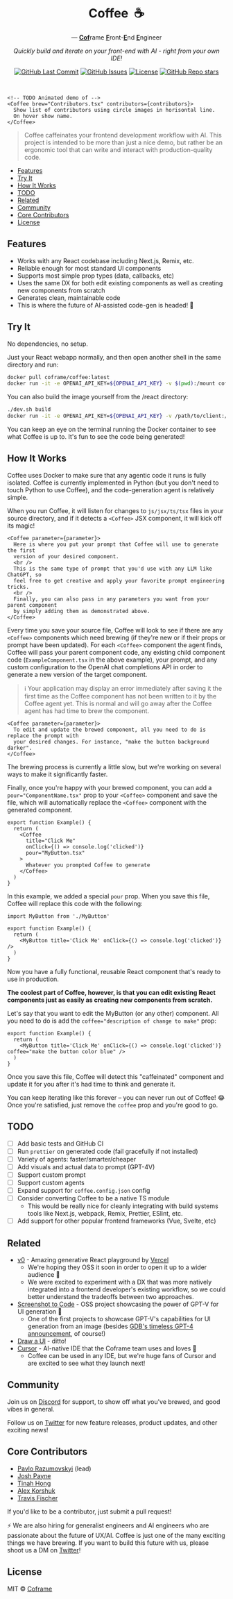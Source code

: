 <div align="center">

# Coffee &nbsp;☕ <!-- omit from toc -->

— <ins>**Cof**</ins>rame <ins>**F**</ins>ront-<ins>**E**</ins>nd <ins>**E**</ins>ngineer

*Quickly build and iterate on your front-end with AI - right from your own IDE!*

<p>
<a href="https://github.com/coframe/coffee/commits"><img alt="GitHub Last Commit" src="https://img.shields.io/github/last-commit/coframe/coffee" /></a>
<a href="https://github.com/coframe/coffee/issues"><img alt="GitHub Issues" src="https://img.shields.io/github/issues/coframe/coffee" /></a>
<a href="https://github.com/coframe/coffee/blob/main/LICENSE"><img alt="License" src="https://img.shields.io/badge/License-MIT-green.svg" /></a>
<a href="https://github.com/coframe/coffee"><img alt="GitHub Repo stars" src="https://img.shields.io/github/stars/coframe/coffee?style=social" /></a>
</p>
<br />
</div>

```
<!-- TODO Animated demo of -->
<Coffee brew="Contributors.tsx" contributors={contributors}>
  Show list of contributors using circle images in horisontal line.
  On hover show name.
</Coffee>
```

> Coffee caffeinates your frontend development workflow with AI. This project is intended to be more than just a nice demo, but rather be an ergonomic tool that can write and interact with production-quality code.

- [Features](#features)
- [Try It](#try-it)
- [How It Works](#how-it-works)
- [TODO](#todo)
- [Related](#related)
- [Community](#community)
- [Core Contributors](#core-contributors)
- [License](#license)

## Features

- Works with any React codebase including Next.js, Remix, etc.
- Reliable enough for most standard UI components
- Supports most simple prop types (data, callbacks, etc)
- Uses the same DX for both edit existing components as well as creating new components from scratch
- Generates clean, maintainable code
- This is where the future of AI-assisted code-gen is headed! 🚀

## Try It

No dependencies, no setup.

Just your React webapp normally, and then open another shell in the same directory and run:

```bash
docker pull coframe/coffee:latest
docker run -it -e OPENAI_API_KEY=${OPENAI_API_KEY} -v $(pwd):/mount coframe/coffee:latest
```

You can also build the image yourself from the /react directory:

```bash
./dev.sh build
docker run -it -e OPENAI_API_KEY=${OPENAI_API_KEY} -v /path/to/client:/mount coffee_react_tag_watcher
```

You can keep an eye on the terminal running the Docker container to see what Coffee is up to. It's fun to see the code being generated!

## How It Works

Coffee uses Docker to make sure that any agentic code it runs is fully isolated. Coffee is currently implemented in Python (but you don't need to touch Python to use Coffee), and the code-generation agent is relatively simple.

When you run Coffee, it will listen for changes to `js/jsx/ts/tsx` files in your source directory, and if it detects a `<Coffee>` JSX component, it will kick off its magic!

```tsx
<Coffee parameter={parameter}>
  Here is where you put your prompt that Coffee will use to generate the first
  version of your desired component.
  <br />
  This is the same type of prompt that you'd use with any LLM like ChatGPT, so
  feel free to get creative and apply your favorite prompt engineering tricks.
  <br />
  Finally, you can also pass in any parameters you want from your parent component
  by simply adding them as demonstrated above.
</Coffee>
```

Every time you save your source file, Coffee will look to see if there are any `<Coffee>` components which need brewing (if they're new or if their props or prompt have been updated). For each `<Coffee>` component the agent finds, Coffee will pass your parent component code, any existing child component code (`ExampleComponent.tsx` in the above example), your prompt, and any custom configuration to the OpenAI chat completions API in order to generate a new version of the target component.

> ℹ️ Your application may display an error immediately after saving it the first time as the Coffee component has not been written to it by the Coffee agent yet. This is normal and will go away after the Coffee agent has had time to brew the component.

```tsx
<Coffee parameter={parameter}>
  To edit and update the brewed component, all you need to do is replace the prompt with
  your desired changes. For instance, "make the button background darker".
</Coffee>
```

The brewing process is currently a little slow, but we're working on several ways to make it significantly faster.

Finally, once you're happy with your brewed component, you can add a `pour="ComponentName.tsx"` prop to your `<Coffee>` component and save the file, which will automatically replace the `<Coffee>` component with the generated component.

```tsx
export function Example() {
  return (
    <Coffee 
      title="Click Me" 
      onClick={() => console.log('clicked')} 
      pour="MyButton.tsx"
    >
      Whatever you prompted Coffee to generate
    </Coffee>
  )
}
```

In this example, we added a special `pour` prop. When you save this file, Coffee will replace this code with the following:

```tsx
import MyButton from './MyButton'

export function Example() {
  return (
    <MyButton title='Click Me' onClick={() => console.log('clicked')} />
  )
}
```

Now you have a fully functional, reusable React component that's ready to use in production.

**The coolest part of Coffee, however, is that you can edit existing React components just as easily as creating new components from scratch.**

Let's say that you want to edit the MyButton (or any other) component. All you need to do is add the `coffee="description of change to make"` prop:

```tsx
export function Example() {
  return (
    <MyButton title='Click Me' onClick={() => console.log('clicked')} coffee="make the button color blue" />
  )
}
```

Once you save this file, Coffee will detect this "caffeinated" component and update it for you after it's had time to think and generate it.

You can keep iterating like this forever – you can never run out of Coffee! 😂 Once you're satisfied, just remove the `coffee` prop and you're good to go.

## TODO

- [ ] Add basic tests and GitHub CI
- [ ] Run `prettier` on generated code (fail gracefully if not installed)
- [ ] Variety of agents: faster/smarter/cheaper
- [ ] Add visuals and actual data to prompt (GPT-4V)
- [ ] Support custom prompt
- [ ] Support custom agents
- [ ] Expand support for `coffee.config.json` config
- [ ] Consider converting Coffee to be a native TS module
  - This would be really nice for cleanly integrating with build systems tools like Next.js, webpack, Remix, Prettier, ESlint, etc.
- [ ] Add support for other popular frontend frameworks (Vue, Svelte, etc)

## Related

- [v0](https://v0.dev) - Amazing generative React playground by [Vercel](https://vercel.com)
  - We're hoping they OSS it soon in order to open it up to a wider audience 🥹
  - We were excited to experiment with a DX that was more natively integrated into a frontend developer's existing workflow, so we could better understand the tradeoffs between two approaches.
- [Screenshot to Code](https://github.com/abi/screenshot-to-code) - OSS project showcasing the power of GPT-V for UI generation 🤯
  - One of the first projects to showcase GPT-V's capabilities for UI generation from an image (besides [GDB's timeless GPT-4 announcement](https://www.youtube.com/live/outcGtbnMuQ?feature=shared&t=978), of course!)
- [Draw a UI](https://github.com/SawyerHood/draw-a-ui) - ditto!
- [Cursor](https://cursor.sh/) - AI-native IDE that the Coframe team uses and loves 🥰
  - Coffee can be used in any IDE, but we're huge fans of Cursor and are excited to see what they launch next!

## Community

Join us on [Discord](https://discord.gg/coframe) for support, to show off what you've brewed, and good vibes in general.

Follow us on [Twitter](https://twitter.com/coframe_ai) for new feature releases, product updates, and other exciting news!
 
## Core Contributors

- [Pavlo Razumovskyi](https://github.com/1um) (lead)
- [Josh Payne](https://github.com/joshpxyne)
- [Tinah Hong](https://github.com/tunahfishy)
- [Alex Korshuk](https://github.com/AlekseyKorshuk)
- [Travis Fischer](https://github.com/transitive-bullshit)

If you'd like to be a contributor, just submit a pull request!

⚡ We are also hiring for generalist engineers and AI engineers who are passionate about the future of UX/AI. Coffee is just one of the many exciting things we have brewing. If you want to build this future with us, please shoot us a DM on [Twitter](https://twitter.com/coframe_ai)!

## License

MIT © [Coframe](https://coframe.ai)